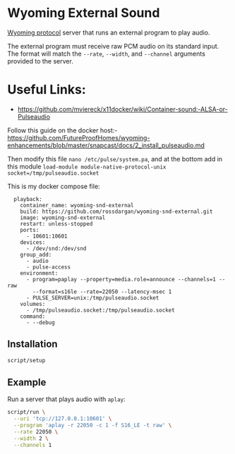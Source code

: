 # Wyoming External Sound

[Wyoming protocol](https://github.com/rhasspy/wyoming) server that runs an external program to play audio.

The external program must receive raw PCM audio on its standard input.
The format will match the `--rate`, `--width`, and `--channel` arguments provided to the server.

# Useful Links:
* https://github.com/mviereck/x11docker/wiki/Container-sound:-ALSA-or-Pulseaudio

Follow this guide on the docker host:-
https://github.com/FutureProofHomes/wyoming-enhancements/blob/master/snapcast/docs/2_install_pulseaudio.md

Then modify this file `nano /etc/pulse/system.pa`, and at the bottom add in this module `load-module module-native-protocol-unix socket=/tmp/pulseaudio.socket`

This is my docker compose file:
```
  playback:
    container_name: wyoming-snd-external
    build: https://github.com/rossdargan/wyoming-snd-external.git
    image: wyoming-snd-external
    restart: unless-stopped
    ports:
      - 10601:10601
    devices:
      - /dev/snd:/dev/snd
    group_add:
      - audio
      - pulse-access
    environment:
      - program=paplay --property=media.role=announce --channels=1 --raw
        --format=s16le --rate=22050 --latency-msec 1
      - PULSE_SERVER=unix:/tmp/pulseaudio.socket
    volumes:
      - /tmp/pulseaudio.socket:/tmp/pulseaudio.socket
    command:
      - --debug
```
## Installation

``` sh
script/setup
```


## Example

Run a server that plays audio with `aplay`:

``` sh
script/run \
  --uri 'tcp://127.0.0.1:10601' \
  --program 'aplay -r 22050 -c 1 -f S16_LE -t raw' \
  --rate 22050 \
  --width 2 \
  --channels 1
```
